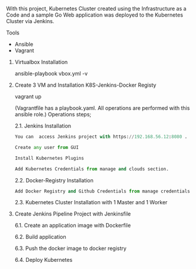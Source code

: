 With this project, Kubernetes Cluster created using the Infrastructure as a Code and a sample Go Web application was deployed to the Kubernetes Cluster via Jenkins.

Tools
- Ansible
- Vagrant

1. Virtualbox Installation

    ansible-playbook vbox.yml -v

2. Create 3 VM and Installation K8S-Jenkins-Docker Registy

   vagrant up

   (Vagrantfile has a playbook.yaml. All operations are performed with this ansible role.) Operations steps;

   2.1. Jenkins Installation

   ```python 
   You can  access Jenkins project with https://192.168.56.12:8080 .

   Create any user from GUI

   Install Kubernetes Plugins

   Add Kubernetes Credentials from manage and clouds section.
   ```
   2.2. Docker-Registry Installation
    
   ```python 
   Add Docker Registry and Github Credentials from manage credentials section.
   ```  
   2.3. Kubernetes Cluster Installation with 1 Master and 1 Worker

3. Create Jenkins Pipeline Project with Jenkinsfile
   
   6.1. Create an application image with Dockerfile

   6.2. Build application

   6.3. Push the docker image to docker registry

   6.4. Deploy Kubernetes 

